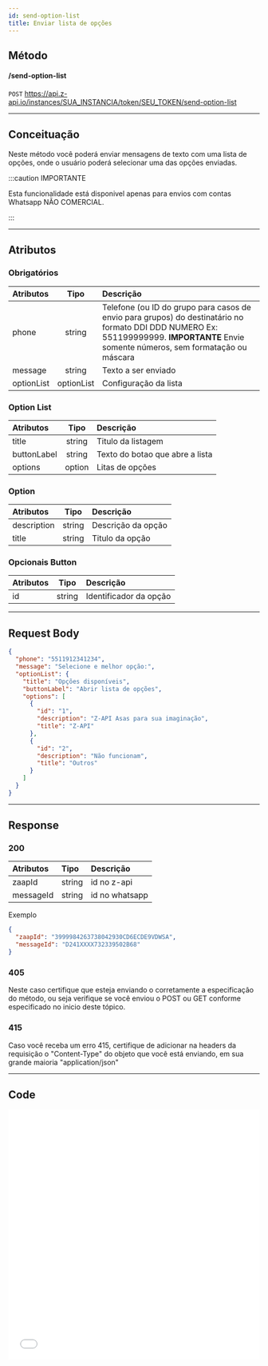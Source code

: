 ```yaml
---
id: send-option-list
title: Enviar lista de opções
---
```


## Método

#### /send-option-list

`POST` https://api.z-api.io/instances/SUA_INSTANCIA/token/SEU_TOKEN/send-option-list

---

## Conceituação

Neste método você poderá enviar mensagens de texto com uma lista de opções, onde o usuário poderá selecionar uma das opções enviadas.

:::caution IMPORTANTE

Esta funcionalidade está disponivel apenas para envios com contas Whatsapp NÃO COMERCIAL.

:::

---

## Atributos

### Obrigatórios

| Atributos | Tipo | Descrição |
| :-- | :-: | :-- |
| phone | string | Telefone (ou ID do grupo para casos de envio para grupos) do destinatário no formato DDI DDD NUMERO Ex: 551199999999. **IMPORTANTE** Envie somente números, sem formatação ou máscara |
| message | string | Texto a ser enviado |
| optionList | optionList | Configuração da lista |

### Option List

| Atributos   |  Tipo  | Descrição                       |
| :---------- | :----: | :------------------------------ |
| title       | string | Titulo da listagem              |
| buttonLabel | string | Texto do botao que abre a lista |
| options     | option | Litas de opções                 |

### Option

| Atributos   |  Tipo  | Descrição          |
| :---------- | :----: | :----------------- |
| description | string | Descrição da opção |
| title       | string | Titulo da opção    |

### Opcionais Button

| Atributos |  Tipo  | Descrição              |
| :-------- | :----: | :--------------------- |
| id        | string | Identificador da opção |

---

## Request Body

```json
{
  "phone": "5511912341234",
  "message": "Selecione e melhor opção:",
  "optionList": {
    "title": "Opções disponíveis",
    "buttonLabel": "Abrir lista de opções",
    "options": [
      {
        "id": "1",
        "description": "Z-API Asas para sua imaginação",
        "title": "Z-API"
      },
      {
        "id": "2",
        "description": "Não funcionam",
        "title": "Outros"
      }
    ]
  }
}
```

---

## Response

### 200

| Atributos | Tipo   | Descrição      |
| :-------- | :----- | :------------- |
| zaapId    | string | id no z-api    |
| messageId | string | id no whatsapp |

Exemplo

```json
{
  "zaapId": "3999984263738042930CD6ECDE9VDWSA",
  "messageId": "D241XXXX732339502B68"
}
```

### 405

Neste caso certifique que esteja enviando o corretamente a especificação do método, ou seja verifique se você enviou o POST ou GET conforme especificado no inicio deste tópico.

### 415

Caso você receba um erro 415, certifique de adicionar na headers da requisição o "Content-Type" do objeto que você está enviando, em sua grande maioria "application/json"

---

## Code

<iframe src="//api.apiembed.com/?source=https://raw.githubusercontent.com/Z-API/z-api-docs/main/json-examples/send-option-list.json&targets=all" frameborder="0" scrolling="no" width="100%" height="500px" seamless></iframe>
